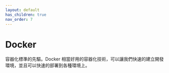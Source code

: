 ```yaml
---
layout: default
has_children: true
nav_order: 7
---
```


# Docker

容器化標準的先驅。Docker 相當好用的容器化技術，可以讓我們快速的建立開發環境，並且可以快速的部署到各種環境上。
